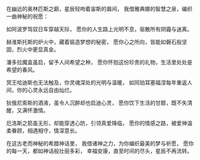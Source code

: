 在幽远的奥林匹斯之巅，星辰轻吻着宙斯的眉间，
我借雅典娜的智慧之泉，编织一曲神秘的祝愿：

如阿波罗驾驭日车穿越天际，
愿你的人生路上光明不息，驱散所有阴霾与迷离。

赫淮斯托斯的炉火中，藏着锻造梦想的秘密，
愿你心之所向，皆能如磐石般坚固，烈火中更显真金。

潘多拉魔盒虽启，留予人间希望之种，
愿你怀抱这份珍贵的礼物，生活里处处是希望的春风。

冥王哈迪斯也无法触及，你灵魂深处的光明与温暖，
如同珀耳塞福涅每年重返人间，你的心灵永远自由灿烂。

狄俄尼索斯的酒液，虽令人沉醉却也启迪心灵，
愿你饮下生活的甘醇，既不失清醒，又满怀激情。

厄洛斯之箭虽无形，却能穿透心防，引领真爱降临，
愿你的情感之路，被爱神温柔眷顾，相遇相守，情深意长。

在这古老而神秘的希腊神话里，
我借诸神之力，为你编织最美的梦与祈愿，
愿你的每一天，都如神话般壮丽多彩，
幸福安康，直至时间的尽头，星辰不再流转。